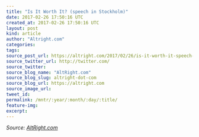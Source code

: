 ```yaml
---
title: "Is It Worth It? (speech in Stockholm)"
date: 2017-02-26 17:50:16 UTC
created_at: 2017-02-26 17:50:16 UTC
layout: post
kind: article
author: "Altright.com"
categories: 
tags: 
source_post_url: https://altright.com/2017/02/26/is-it-worth-it-speech-in-stockholm/
source_twitter_url: http://twitter.com/
source_twitter: 
source_blog_name: "AltRight.com"
source_blog_slug: altright-dot-com
source_blog_url: https://altright.com
source_image_url: 
tweet_id:
permalink: /mntr/:year/:month/:day/:title/
feature-img: 
excerpt:
---
```

<div class="">
    <i>Source: <a href="https://altright.com">AltRight.com</a></i>
</div>
